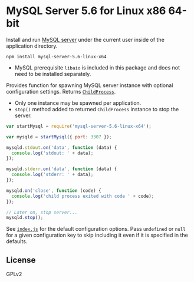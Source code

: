 # MySQL Server 5.6 for Linux x86 64-bit

Install and run [MySQL server](http://www.mysql.com) under the current user inside of the application directory.

```
npm install mysql-server-5.6-linux-x64
```

* MySQL prerequisite `libaio` is included in this package and does not need to be installed separately.

Provides function for spawning MySQL server instance with optional configuration settings. Returns [`ChildProcess`](https://nodejs.org/api/child_process.html#child_process_class_childprocess).

* Only one instance may be spawned per application.
* `stop()` method added to returned `ChildProcess` instance to stop the server.

```javascript
var startMysql = require('mysql-server-5.6-linux-x64');

var mysqld = startMysql({ port: 3307 });

mysqld.stdout.on('data', function (data) {
  console.log('stdout: ' + data);
});

mysqld.stderr.on('data', function (data) {
  console.log('stderr: ' + data);
});

mysqld.on('close', function (code) {
  console.log('child process exited with code ' + code);
});

// Later on, stop server...
mysqld.stop();

```

See [`index.js`](index.js) for the default configuration options. Pass `undefined` or `null` for a given configuration key to skip including it even if it is specified in the defaults.

## License

GPLv2
